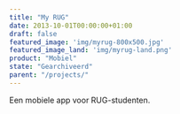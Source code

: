 ```yaml
---
title: "My RUG"
date: 2013-10-01T00:00:00+01:00
draft: false
featured_image: 'img/myrug-800x500.jpg'
featured_image_land: 'img/myrug-land.png'
product: "Mobiel" 
state: "Gearchiveerd"
parent: "/projects/"
---
```


Een mobiele app voor RUG-studenten.